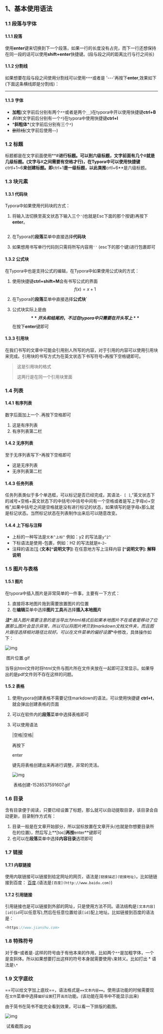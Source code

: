 ## 1、**基本使用语法**

### 1.1 段落与字体

#### 1.1.1 段落

使用**enter**键来切换到下一个段落，如果一行的长度没有占完，而下一行还想保持在同一段的话可以使用**shift+enter**快捷键。(段与段之间的距离比行与行之间长)

#### 1.1.2 分割线

如果想要在段与段之间使用分割线可以使用`***`或者是 '---'再按下**enter**,效果如下(下面这条横线即是分割线)：

---



#### 1.1.3 字体

- **加粗**(文字前后分别有两个`**`或者是两个`__`)在typora中开以使用快捷键**ctrl+B**
- *斜体*(文字前后分别有一个`*`)在typora中使用快捷键**ctrl+I**
- ***斜粗体\***(文字前后分别有三个`*`)
- ~~删除线~~(文字前后使用`~~`)

### 1.2 标题

标题都是在文字前面使用**#**进行标题。可以到六级标题，文字前面有几个**#**就是几级标题。(文字与**#**之间需要有空格才行)，在Typora中可以使用快捷键**ctrtl+1~6**来创建标题。即**ctrl+1**是一级标题，以此类推**crtl+6**是六级标题。

### 1.3 块元素

#### 1.3.1 代码块

Typora中如果使用代码块的方式：

1. 将输入法切换至英文状态下输入三个`'`(也就是Esc下面的那个按键)再按下**enter**。

   ```c
   
   ```

2. 在Typora的**段落**菜单中直接选择**代码块**

3. 如果想用书写单行代码则只需将所写内容用`''` (esc下的那个键)进行包裹即可

   

#### 1.3.2 公式块

在Typora中也是支持公式的编辑，在Typora中如果使用公式块的方式：

1. 使用快捷键**ctrl+shift+M**会有书写公式的界面
   $$
   f(x)=x+1
   $$
   

2. 在Typora的**段落**菜单中直接选择**公式块`**

3. 公式块实际上是由 **$$** 开头和结尾的，不过在typora中只需要在开头写上**$$** 在按下**enter**键即可



#### 1.3.3 引用块

在我们书写的文章中可能会引用别人所写的内容，对于引用的内容可以使用引用块来完成。引用块的书写方式为在英文状态下书写符号`>`再按下空格键即可。

> 这是引用块的格式
>
> 这两行是在同一个引用块里面



### 1.4 列表

#### 1.4.1 有序列表

数字后面加上一个`.`再按下空格即可

1. 这是有序列表
2. 有序列表第二栏

#### 1.4.2 无序列表

至于无序列表写下`*`再按下空格即可

- 这是无序列表
- 无序列表第二栏

#### 1.4.3 任务列表

任务列表类似于多个单选框，可以标记是否已经完成，其语法`- [ ]`,“英文状态下的减号+空格+英文状态下的中括号(中括号中间有一个空格或者是写上字母x)+空格”,如果中括号之间是空格就是没有进行标记的状态，如果填写的是字母`x`那么就是标记状态。当然标记状态在列表制作出来后可以随意改变。

#### 1.4.4 上下标与注释

- 上标的一种写法是`文本^上标^` 例如：y2 的写法是`y^2^`
- 下标语法是使用`~`包裹，例如：H2 的写法就是`H~2~`
- 注释的语法[[1\]](#fn1) (**文本[^说明文字]**) 在任意地方写上注释内容 **[^说明文字]: 解释说明**



### 1.5 图片与表格

#### 1.5.1 图片

在typora中插入图片是非常简单的一件事，主要有一下方式：

1. 直接将本地图片拖到需要放置图片的位置
2. 在**编辑**菜单中选择**图片工具**再选择**插入本地图片**

***注\***:插入图片需要注意的是当导出为html格式后如果本地图片不在或者是移动了位置那么图片会显示异常，所以可以将图片拷贝到markdown文档文件夹，而且图片路径选择相对路径比较好。可以在**文件**菜单的**偏好设置**中修改，具体操作如下：

![img](https:////upload-images.jianshu.io/upload_images/11516302-f00abfffdc62021c.gif?imageMogr2/auto-orient/strip|imageView2/2/w/1200)

​										图片位置.gif

当导出html文件时将html文件与图片所在文件夹放在一起即可正常显示。如果导出的是pdf文件则不存在这样的问题。

#### 1.5.2 表格

1. 使用typora创建表格不需要记住markdown的语法，可以使用快捷键 **ctrl+t**，就会弹出创建表格的页面

2. 可以在软件内的**段落**菜单中选择表格即可

3. 可以使用语法

   |空格|空格|

   再按下

   enter

   键先将表格创建出来再进行调整，非常的灵活。

   ![img](https:////upload-images.jianshu.io/upload_images/11516302-1d0f4b49639d6ca3.gif?imageMogr2/auto-orient/strip|imageView2/2/w/797)

   ​				表格创建-1528537591607.gif



### 1.6 目录

含有目录便于阅读，只要已经设置了标题，那么就可以自动提取目录，该目录会自动更新，目录制作方式有：

1. 目录一般是在文章开始部分，所以鼠标放置在文章开头(也就是你想要目录所在的位置)，然后写上**[toc]**再按**enter**键即可
2. 也可以在**段落**菜单中选择**内容目录**选项即可

### 1.7 链接

#### 1.7.1 内联链接

使用内联链接可以链接到给定网址的网页，语法是`[链接描述](链接地址)`。比如链链接到百度：
 [百度](http://www.baidu.com).(语法是`[百度](http://www.baidu.com)`)

#### 1.7.2 引用链接

引用链接也是可以链接到外部的网址，只是使用方法不同。语法结构是`[文本内容][id]`(`id`可以任意写),然后在任意位置给该`[id]`配上地址。比如链接到百度的语法是：

```cpp
<https://www.jianshu.com>
```

### 1.8 特殊符号

对于像`*`或者是`-`这样的符号由于有他本来的作用，比如两个`**`是加粗字体，一个是变斜体。所以如果想要打出这样的符号本身就需要使用`\`来转义。比如打出 * 语法是`\*`

### 1.9 文字底纹

==可以给文字加上底纹==，语法格式是`==文本内容==`。使用该功能的时候需要现在`文件`菜单中选择`偏好设置`打开`高亮`功能。(该功能在简书中不能显示出来)

由于简书在简书不能完全看到效果，可以看一下排版的截图。

![img](https:////upload-images.jianshu.io/upload_images/11516302-7a561f8c7154b3af.jpg?imageMogr2/auto-orient/strip|imageView2/2/w/858)

​									试看截图.jpg

